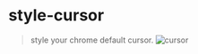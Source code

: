 # style-cursor
> style your chrome default cursor.
![cursor](https://github.com/Sallbro/style-cursor/assets/80574589/12bc7324-7856-4c3b-bcb5-23d2d4bb2054)
